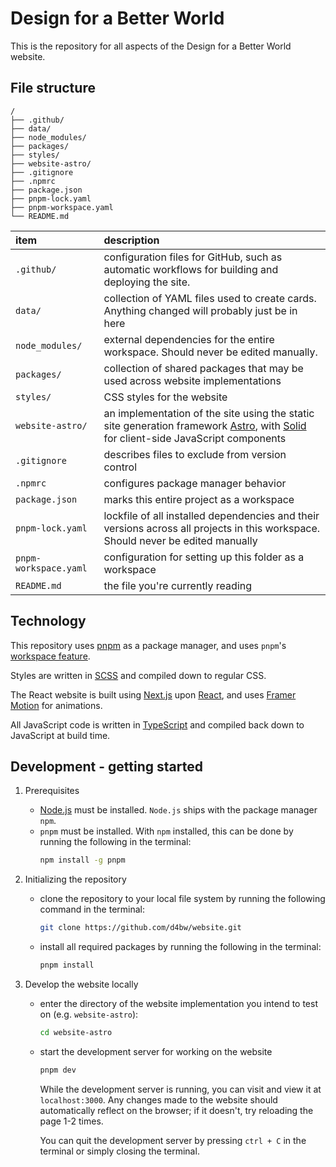 # Design for a Better World

This is the repository for all aspects of the Design for a Better World website.

## File structure

```
/
├── .github/
├── data/
├── node_modules/
├── packages/
├── styles/
├── website-astro/
├── .gitignore
├── .npmrc
├── package.json
├── pnpm-lock.yaml
├── pnpm-workspace.yaml
└── README.md
```

| item                  | description |
| :-------------------- | :---------- |
| `.github/`            | configuration files for GitHub, such as automatic workflows for building and deploying the site.
| `data/`               | collection of YAML files used to create cards. Anything changed will probably just be in here
| `node_modules/`       | external dependencies for the entire workspace. Should never be edited manually.
| `packages/`           | collection of shared packages that may be used across website implementations
| `styles/`             | CSS styles for the website
| `website-astro/`      | an implementation of the site using the static site generation framework [Astro](https://astro.build/), with [Solid](https://www.solidjs.com/) for client-side JavaScript components
| `.gitignore`          | describes files to exclude from version control
| `.npmrc`              | configures package manager behavior
| `package.json`        | marks this entire project as a workspace
| `pnpm-lock.yaml`      | lockfile of all installed dependencies and their versions across all projects in this workspace. Should never be edited manually
| `pnpm-workspace.yaml` | configuration for setting up this folder as a workspace
| `README.md`           | the file you're currently reading 

## Technology

This repository uses [pnpm](https://pnpm.io/) as a package manager, and uses `pnpm`'s [workspace feature](https://pnpm.io/workspaces).

Styles are written in [SCSS](https://sass-lang.com/) and compiled down to regular CSS.

The React website is built using [Next.js](https://nextjs.org/) upon [React](https://reactjs.org/), and uses [Framer Motion](https://www.framer.com/motion/) for animations.

All JavaScript code is written in [TypeScript](https://www.typescriptlang.org/) and compiled back down to JavaScript at build time.

## Development - getting started

1. Prerequisites

    * [Node.js](https://nodejs.org/en/) must be installed. `Node.js` ships with the package manager `npm`.
    * `pnpm` must be installed. With `npm` installed, this can be done by running the following in the terminal:
        ```sh
        npm install -g pnpm
        ```

2. Initializing the repository

    * clone the repository to your local file system by running the following command in the terminal:
        ```sh
        git clone https://github.com/d4bw/website.git
        ```
    * install all required packages by running the following in the terminal:
        ```sh
        pnpm install
        ```

3. Develop the website locally

    * enter the directory of the website implementation you intend to test on (e.g. `website-astro`):
        ```sh
        cd website-astro
        ```
    * start the development server for working on the website
        ```sh
        pnpm dev
        ```

        While the development server is running, you can visit and view it at `localhost:3000`. Any changes made to the website should automatically reflect on the browser; if it doesn't, try reloading the page 1-2 times.
        
        You can quit the development server by pressing `ctrl + C` in the terminal or simply closing the terminal.